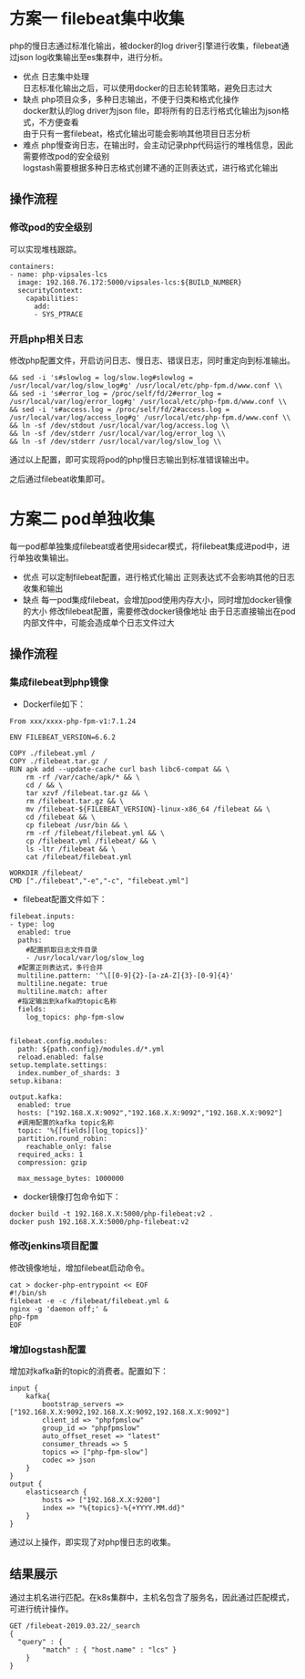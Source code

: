 # 方案一 filebeat集中收集
php的慢日志通过标准化输出，被docker的log driver引擎进行收集，filebeat通过json log收集输出至es集群中，进行分析。  

+ 优点
日志集中处理  
日志标准化输出之后，可以使用docker的日志轮转策略，避免日志过大  
+ 缺点
php项目众多，多种日志输出，不便于归类和格式化操作  
docker默认的log driver为json file，即将所有的日志行格式化输出为json格式，不方便查看  
由于只有一套filebeat，格式化输出可能会影响其他项目日志分析  
+ 难点
php慢查询日志，在输出时，会主动记录php代码运行的堆栈信息，因此需要修改pod的安全级别  
logstash需要根据多种日志格式创建不通的正则表达式，进行格式化输出  
## 操作流程
### 修改pod的安全级别
可以实现堆栈跟踪。  

```
containers:
- name: php-vipsales-lcs
  image: 192.168.76.172:5000/vipsales-lcs:${BUILD_NUMBER}
  securityContext:
    capabilities:
      add:
      - SYS_PTRACE
```
### 开启php相关日志
修改php配置文件，开启访问日志、慢日志、错误日志，同时重定向到标准输出。  
```
&& sed -i 's#slowlog = log/slow.log#slowlog = /usr/local/var/log/slow_log#g' /usr/local/etc/php-fpm.d/www.conf \\
&& sed -i 's#error_log = /proc/self/fd/2#error_log = /usr/local/var/log/error_log#g' /usr/local/etc/php-fpm.d/www.conf \\
&& sed -i 's#access.log = /proc/self/fd/2#access.log = /usr/local/var/log/access_log#g' /usr/local/etc/php-fpm.d/www.conf \\
&& ln -sf /dev/stdout /usr/local/var/log/access.log \\
&& ln -sf /dev/stderr /usr/local/var/log/error_log \\
&& ln -sf /dev/stderr /usr/local/var/log/slow_log \\
```
通过以上配置，即可实现将pod的php慢日志输出到标准错误输出中。  

之后通过filebeat收集即可。 
# 方案二 pod单独收集
每一pod都单独集成filebeat或者使用sidecar模式，将filebeat集成进pod中，进行单独收集输出。  

+ 优点
可以定制filebeat配置，进行格式化输出
正则表达式不会影响其他的日志收集和输出
+ 缺点
每一pod集成filebeat，会增加pod使用内存大小，同时增加docker镜像的大小
修改filebeat配置，需要修改docker镜像地址
由于日志直接输出在pod内部文件中，可能会造成单个日志文件过大
## 操作流程
### 集成filebeat到php镜像

+ Dockerfile如下：
```
From xxx/xxxx-php-fpm-v1:7.1.24

ENV FILEBEAT_VERSION=6.6.2

COPY ./filebeat.yml /
COPY ./filebeat.tar.gz /
RUN apk add --update-cache curl bash libc6-compat && \
    rm -rf /var/cache/apk/* && \
    cd / && \
    tar xzvf /filebeat.tar.gz && \
    rm /filebeat.tar.gz && \
    mv /filebeat-${FILEBEAT_VERSION}-linux-x86_64 /filebeat && \
    cd /filebeat && \
    cp filebeat /usr/bin && \
    rm -rf /filebeat/filebeat.yml && \
    cp /filebeat.yml /filebeat/ && \
    ls -ltr /filebeat && \
    cat /filebeat/filebeat.yml

WORKDIR /filebeat/
CMD ["./filebeat","-e","-c", "filebeat.yml"]
```
+ filebeat配置文件如下：
```
filebeat.inputs:
- type: log
  enabled: true
  paths:
    #配置抓取日志文件目录
    - /usr/local/var/log/slow_log
  #配置正则表达式，多行合并
  multiline.pattern: '^\[[0-9]{2}-[a-zA-Z]{3}-[0-9]{4}'
  multiline.negate: true
  multiline.match: after
  #指定输出到kafka的topic名称
  fields:
    log_topics: php-fpm-slow


filebeat.config.modules:
  path: ${path.config}/modules.d/*.yml
  reload.enabled: false
setup.template.settings:
  index.number_of_shards: 3
setup.kibana:

output.kafka:
  enabled: true
  hosts: ["192.168.X.X:9092","192.168.X.X:9092","192.168.X.X:9092"]
  #调用配置的kafka topic名称
  topic: '%{[fields][log_topics]}'
  partition.round_robin:
    reachable_only: false
  required_acks: 1
  compression: gzip

  max_message_bytes: 1000000
```

+ docker镜像打包命令如下：
```
docker build -t 192.168.X.X:5000/php-filebeat:v2 .
docker push 192.168.X.X:5000/php-filebeat:v2
```
### 修改jenkins项目配置
修改镜像地址，增加filebeat启动命令。
```
cat > docker-php-entrypoint << EOF
#!/bin/sh
filebeat -e -c /filebeat/filebeat.yml &
nginx -g 'daemon off;' &
php-fpm
EOF
```
### 增加logstash配置

增加对kafka新的topic的消费者。配置如下：  
```
input {
    kafka{
        bootstrap_servers => ["192.168.X.X:9092,192.168.X.X:9092,192.168.X.X:9092"]
        client_id => "phpfpmslow"
        group_id => "phpfpmslow"
        auto_offset_reset => "latest"
        consumer_threads => 5
        topics => ["php-fpm-slow"]
        codec => json
    }
}
output {
    elasticsearch {
        hosts => ["192.168.X.X:9200"]
        index => "%{topics}-%{+YYYY.MM.dd}"
    }
}
```
通过以上操作，即实现了对php慢日志的收集。  

## 结果展示
通过主机名进行匹配。在k8s集群中，主机名包含了服务名，因此通过匹配模式，可进行统计操作。   
```
GET /filebeat-2019.03.22/_search
{
  "query" : {
        "match" : { "host.name" : "lcs" }
    }
}
```
